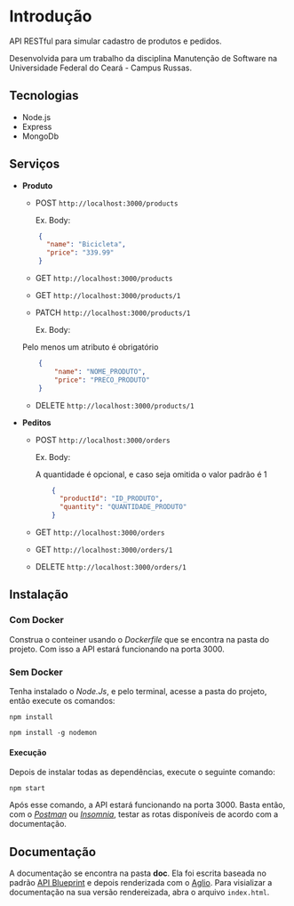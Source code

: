 # Introdução

API RESTful para simular cadastro de produtos e pedidos.

Desenvolvida para um trabalho da disciplina Manutenção de Software na Universidade Federal do Ceará - Campus Russas.

## Tecnologias

- Node.js
- Express
- MongoDb

## Serviços
+ **Produto**

   * POST
   `http://localhost:3000/products`

      Ex. Body:
    ```json
        {
          "name": "Bicicleta",
          "price": "339.99"
        }
    ```
   * GET 
   `http://localhost:3000/products`

   * GET 
   `http://localhost:3000/products/1`

   * PATCH
   `http://localhost:3000/products/1`

     Ex. Body:

    Pelo menos um atributo é obrigatório
    ```json
        {
            "name": "NOME_PRODUTO",
            "price": "PRECO_PRODUTO"
        }
    ```

   * DELETE
   `http://localhost:3000/products/1`

+ **Peditos**

  * POST
    `http://localhost:3000/orders`
    
       Ex. Body:
    
       A quantidade é opcional, e caso seja omitida o valor padrão é 1
    ```json
        {
          "productId": "ID_PRODUTO",
          "quantity": "QUANTIDADE_PRODUTO"
        }
    ```
  
  * GET 
   `http://localhost:3000/orders`
    
  * GET 
   `http://localhost:3000/orders/1`
    
  * DELETE
   `http://localhost:3000/orders/1`

## Instalação

### Com Docker

Construa o conteiner usando o *Dockerfile* que se encontra na pasta do projeto. Com isso a API estará funcionando na porta 3000.

### Sem Docker

Tenha instalado o *Node.Js*, e pelo terminal, acesse a pasta do projeto, então execute os comandos:

`npm install`

`npm install -g nodemon`

#### Execução

Depois de instalar todas as dependências, execute o seguinte comando:

`npm start`

Após esse comando, a API estará funcionando na porta 3000. Basta então, com o [*Postman*](https://www.getpostman.com/) ou [*Insomnia*](https://insomnia.rest/), testar as rotas disponíveis de acordo com a documentação.

## Documentação

A documentação se encontra na pasta **doc**. Ela foi escrita baseada no padrão [API Blueprint](https://apiblueprint.org/) e depois renderizada com o [Aglio](https://github.com/danielgtaylor/aglio). Para visializar a documentação na sua versão rendereizada, abra o arquivo `index.html`.
